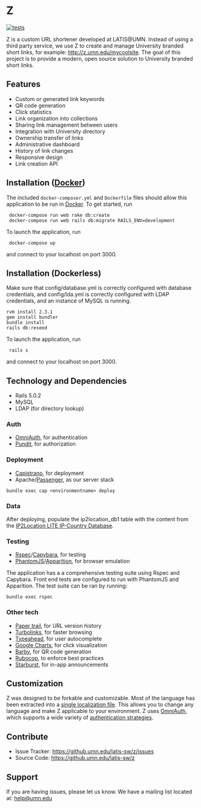 # Z

[![tests](https://github.com/UMN-LATIS/z/actions/workflows/ci.yml/badge.svg)](https://github.com/UMN-LATIS/z/actions/workflows/ci.yml)

Z is a custom URL shortener developed at LATIS@UMN. Instead of using a third party service, we use Z to create and manage University branded short links, for example: http://z.umn.edu/mycoolsite. The goal of this project is to provide a modern, open source solution to University branded short links.

## Features

- Custom or generated link keywords
- QR code generation
- Click statistics
- Link organization into collections
- Sharing link management between users
- Integration with University directory
- Ownership transfer of links
- Administrative dashboard
- History of link changes
- Responsive design
- Link creation API

## Installation ([Docker](https://www.docker.com))

The included `docker-composer.yml` and `Dockerfile` files should allow this application to be run in [Docker](https://www.docker.com). To get started, run

     docker-compose run web rake db:create
     docker-compose run web rails db:migrate RAILS_ENV=development

To launch the application, run

     docker-compose up

and connect to your localhost on port 3000.

## Installation (Dockerless)

Make sure that config/database.yml is correctly configured with database credentials, and config/lda.yml is correctly configured with LDAP credentials, and an instance of MySQL is running.

    rvm install 2.3.1
    gem install bundler
    bundle install
    rails db:reseed

To launch the application, run

     rails s

and connect to your localhost on port 3000.

## Technology and Dependencies

- Rails 5.0.2
- MySQL
- LDAP (for directory lookup)

### Auth

- [OmniAuth](https://github.com/omniauth/omniauth), for authentication
- [Pundit](https://github.com/elabs/pundit), for authorization

### Deployment

- [Capistrano](https://github.com/capistrano/capistrano), for deployment
- Apache/[Passenger](https://github.com/phusion/passenger), as our server stack

```console
bundle exec cap <environmentname> deploy
```

### Data

After deploying, populate the ip2location_db1 table with the content from the [IP2Location LITE IP-Country Database](https://lite.ip2location.com/database/ip-country).

### Testing

- [Rspec](https://github.com/rspec/rspec)/[Capybara](https://github.com/teamcapybara/capybara), for testing
- [PhantomJS](http://phantomjs.org)/[Apparition](https://github.com/twalpole/apparition), for browser emulation

The application has a a comprehensive testing suite using Rspec and Capybara. Front end tests are configured to run with PhantomJS and Apparition. The test suite can be ran by running:

    bundle exec rspec

### Other tech

- [Paper trail](https://github.com/airblade/paper_trail), for URL version history
- [Turbolinks](https://github.com/turbolinks/turbolinks), for faster browsing
- [Typeahead](https://github.com/twitter/typeahead.js/), for user autocomplete
- [Google Charts](https://developers.google.com/chart/), for click visualization
- [Barby](https://github.com/toretore/barby), for QR code generation
- [Rubocop](https://github.com/bbatsov/rubocop), to enforce best practices
- [Starburst](https://github.com/csm123/starburst), for in-app announcements

## Customization

Z was designed to be forkable and customizable. Most of the language has been extracted into a [single localization file](https://github.umn.edu/latis-sw/z/blob/develop/config/locales/en.bootstrap.yml). This allows you to change any language and make Z applicable to your environment. Z uses [OmniAuth](https://github.com/omniauth/omniauth), which supports a wide variety of [authentication strategies](https://github.com/omniauth/omniauth/wiki/list-of-strategies).

## Contribute

- Issue Tracker: https://github.umn.edu/latis-sw/z/issues
- Source Code: https://github.umn.edu/latis-sw/z

## Support

If you are having issues, please let us know.
We have a mailing list located at: help@umn.edu
